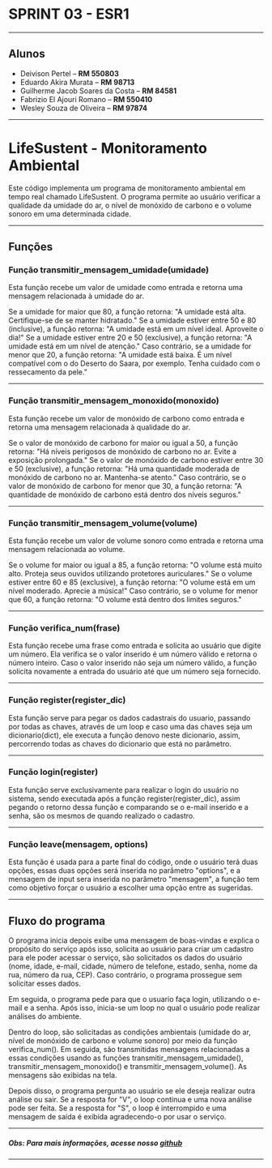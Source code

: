 # SPRINT 03 - ESR1
---

## Alunos

- Deivison Pertel – **RM 550803**
- Eduardo Akira Murata – **RM 98713**
- Guilherme Jacob Soares da Costa – **RM 84581**
- Fabrizio El Ajouri Romano – **RM 550410**
- Wesley Souza de Oliveira – **RM 97874**

---

# LifeSustent - Monitoramento Ambiental
Este código implementa um programa de monitoramento ambiental em tempo real chamado LifeSustent. O programa permite ao usuário verificar a qualidade da umidade do ar, o nível de monóxido de carbono e o volume sonoro em uma determinada cidade.

---

## Funções
### Função transmitir_mensagem_umidade(umidade)
Esta função recebe um valor de umidade como entrada e retorna uma mensagem relacionada à umidade do ar.

Se a umidade for maior que 80, a função retorna: "A umidade está alta. Certifique-se de se manter hidratado."
Se a umidade estiver entre 50 e 80 (inclusive), a função retorna: "A umidade está em um nível ideal. Aproveite o dia!"
Se a umidade estiver entre 20 e 50 (exclusive), a função retorna: "A umidade está em um nível de atenção."
Caso contrário, se a umidade for menor que 20, a função retorna: "A umidade está baixa. É um nível compatível com o do Deserto do Saara, por exemplo. Tenha cuidado com o ressecamento da pele."

---

### Função transmitir_mensagem_monoxido(monoxido)
Esta função recebe um valor de monóxido de carbono como entrada e retorna uma mensagem relacionada à qualidade do ar.

Se o valor de monóxido de carbono for maior ou igual a 50, a função retorna: "Há níveis perigosos de monóxido de carbono no ar. Evite a exposição prolongada."
Se o valor de monóxido de carbono estiver entre 30 e 50 (exclusive), a função retorna: "Há uma quantidade moderada de monóxido de carbono no ar. Mantenha-se atento."
Caso contrário, se o valor de monóxido de carbono for menor que 30, a função retorna: "A quantidade de monóxido de carbono está dentro dos níveis seguros."

---

### Função transmitir_mensagem_volume(volume)
Esta função recebe um valor de volume sonoro como entrada e retorna uma mensagem relacionada ao volume.

Se o volume for maior ou igual a 85, a função retorna: "O volume está muito alto. Proteja seus ouvidos utilizando protetores auriculares."
Se o volume estiver entre 60 e 85 (exclusive), a função retorna: "O volume está em um nível moderado. Aprecie a música!"
Caso contrário, se o volume for menor que 60, a função retorna: "O volume está dentro dos limites seguros."

---

### Função verifica_num(frase)
Esta função recebe uma frase como entrada e solicita ao usuário que digite um número. Ela verifica se o valor inserido é um número válido e retorna o número inteiro. Caso o valor inserido não seja um número válido, a função solicita novamente a entrada do usuário até que um número seja fornecido.

---

### Função register(register_dic)
Esta função serve para pegar os dados cadastrais do usuario, passando por todas as chaves, através de um loop e caso uma das chaves seja um dicionario(dict), ele executa a função denovo neste dicionario, assim, percorrendo todas as chaves do dicionario que está no parâmetro.

---

### Função login(register)
Esta função serve exclusivamente para realizar o login do usuário no sistema, sendo executada após a função register(register_dic), assim pegando o retorno dessa função e comparando se o e-mail inserido e a senha, são os mesmos de quando realizado o cadastro.


---

### Função leave(mensagem, options)
Esta função é usada para a parte final do código, onde o usuário terá duas opções, essas duas opções será inserida no parâmetro "options", e a mensagem de input sera inserida no parâmetro "mensagem", a função tem como objetivo forçar o usuário a escolher uma opção entre as sugeridas.

---


## Fluxo do programa
O programa inicia depois exibe uma mensagem de boas-vindas e explica o propósito do serviço após isso, solicita ao usuário para criar um cadastro para ele poder acessar o serviço, são solicitados os dados do usuário (nome, idade, e-mail, cidade, número de telefone, estado, senha, nome da rua, número da rua, CEP). Caso contrário, o programa prossegue sem solicitar esses dados.

Em seguida, o programa pede para que o usuario faça login, utilizando o e-mail e a senha. Após isso, inicia-se um loop no qual o usuário pode realizar análises do ambiente.

Dentro do loop, são solicitadas as condições ambientais (umidade do ar, nível de monóxido de carbono e volume sonoro) por meio da função verifica_num(). Em seguida, são transmitidas mensagens relacionadas a essas condições usando as funções transmitir_mensagem_umidade(), transmitir_mensagem_monoxido() e transmitir_mensagem_volume(). As mensagens são exibidas na tela.

Depois disso, o programa pergunta ao usuário se ele deseja realizar outra análise ou sair. Se a resposta for "V", o loop continua e uma nova análise pode ser feita. Se a resposta for "S", o loop é interrompido e uma mensagem de saída é exibida agradecendo-o por usar o serviço.

---
##### Obs: Para mais informações, acesse nosso [github](https://github.com/lifesustent/python-sprint-03)
---
